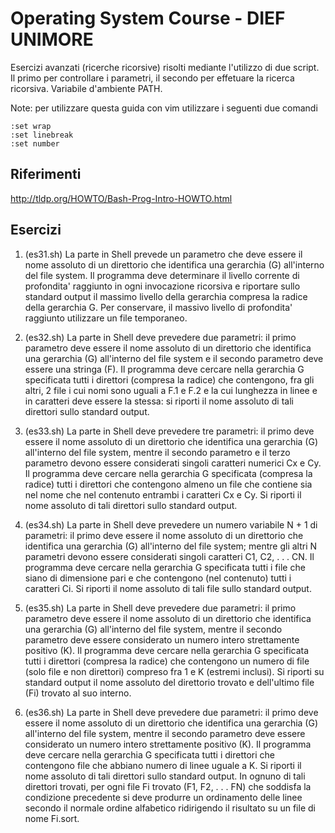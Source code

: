 # Operating System Course - DIEF UNIMORE #
Esercizi avanzati (ricerche ricorsive) risolti mediante l'utilizzo di due script. Il primo per controllare i parametri, il secondo per effetuare la ricerca ricorsiva. Variabile d'ambiente PATH.

Note: per utilizzare questa guida con vim utilizzare i seguenti due comandi 
```
:set wrap 
:set linebreak
:set number
```

## Riferimenti ##
http://tldp.org/HOWTO/Bash-Prog-Intro-HOWTO.html

## Esercizi ##
01. (es31.sh) La parte in Shell prevede un parametro che deve essere il nome assoluto di un direttorio che identifica una gerarchia (G) all'interno del file system. Il programma deve determinare il livello corrente di profondita' raggiunto in ogni invocazione ricorsiva e riportare sullo standard output il massimo livello della gerarchia compresa la radice della gerarchia G. Per conservare, il massivo livello di profondita' raggiunto utilizzare un file temporaneo.

02. (es32.sh) La parte in Shell deve prevedere due parametri: il primo parametro deve essere il nome assoluto di un direttorio che identifica una gerarchia (G) all'interno del file system e il secondo parametro deve essere una stringa (F). Il programma deve cercare nella gerarchia G specificata tutti i direttori (compresa la radice) che contengono, fra gli altri, 2 file i cui nomi sono uguali a F.1 e F.2 e la cui lunghezza in linee e in caratteri deve essere la stessa: si riporti il nome assoluto di tali direttori sullo standard output. 

03. (es33.sh) La parte in Shell deve prevedere tre parametri: il primo deve essere il nome assoluto di un direttorio che identifica una gerarchia (G) all'interno del file system, mentre il secondo parametro e il terzo parametro devono essere considerati singoli caratteri numerici Cx e Cy. Il programma deve cercare nella gerarchia G specificata (compresa la radice) tutti i direttori che contengono almeno un file che contiene sia nel nome che nel contenuto entrambi i caratteri Cx e Cy. Si riporti il nome assoluto di tali direttori sullo standard output. 

04. (es34.sh) La parte in Shell deve prevedere un numero variabile N + 1 di parametri: il primo deve essere il nome assoluto di un direttorio che identifica una gerarchia (G) all'interno del file system; mentre gli altri N parametri devono essere considerati singoli caratteri C1, C2, . . . CN. Il programma deve cercare nella gerarchia G specificata tutti i file che siano di dimensione pari e che contengono (nel contenuto) tutti i caratteri Ci. Si riporti il nome assoluto di tali file sullo standard output. 

05. (es35.sh) La parte in Shell deve prevedere due parametri: il primo parametro deve essere il nome assoluto di un direttorio che identifica una gerarchia (G) all'interno del file system, mentre il secondo parametro deve essere considerato un numero intero strettamente positivo (K). Il programma deve cercare nella gerarchia G specificata tutti i direttori (compresa la radice) che contengono un numero di file (solo file e non direttori) compreso fra 1 e K (estremi inclusi). Si riporti su standard output il nome assoluto del direttorio trovato e dell'ultimo file (Fi) trovato al suo interno. 

06. (es36.sh) La parte in Shell deve prevedere due parametri: il primo deve essere il nome assoluto di un direttorio che identifica una gerarchia (G) all'interno del file system, mentre il secondo parametro deve essere considerato un numero intero strettamente positivo (K). Il programma deve cercare nella gerarchia G specificata tutti i direttori che contengono file che abbiano numero di linee uguale a K. Si riporti il nome assoluto di tali direttori sullo standard output. In ognuno di tali direttori trovati, per ogni file Fi trovato (F1, F2, . . . FN) che soddisfa la condizione precedente si deve produrre un ordinamento delle linee secondo il normale ordine alfabetico ridirigendo il risultato su un file di nome Fi.sort. 





